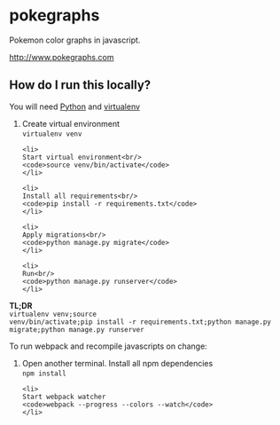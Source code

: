 # pokegraphs
Pokemon color graphs in javascript.

http://www.pokegraphs.com

## How do I run this locally?

You will need [Python](https://www.python.org) and [virtualenv](https://virtualenv.readthedocs.org/en/latest)

<ol>
    <li>
    Create virtual environment<br/>
    <code>virtualenv venv</code>
    </li>

    <li>
    Start virtual environment<br/>
    <code>source venv/bin/activate</code>
    </li>

    <li>
    Install all requirements<br/>
    <code>pip install -r requirements.txt</code>
    </li>
    
    <li>
    Apply migrations<br/>
    <code>python manage.py migrate</code>
    </li>

    <li>
    Run<br/>
    <code>python manage.py runserver</code>
    </li>
</ol>

<strong>TL;DR</strong><br/>
<code>virtualenv venv;source venv/bin/activate;pip install -r requirements.txt;python manage.py migrate;python manage.py runserver</code>

To run webpack and recompile javascripts on change:

<ol>
    <li>
    Open another terminal. Install all npm dependencies<br/>
    <code>npm install</code>
    </li>
    
    <li>
    Start webpack watcher
    <code>webpack --progress --colors --watch</code>
    </li>
</ol>


